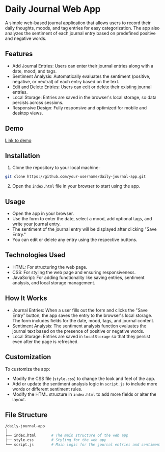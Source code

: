 # Daily Journal Web App
A simple web-based journal application that allows users to record their daily thoughts, moods, and tag entries for easy categorization. The app also analyzes the sentiment of each journal entry based on predefined positive and negative words.

## Features

- Add Journal Entries: Users can enter their journal entries along with a date, mood, and tags.
- Sentiment Analysis: Automatically evaluates the sentiment (positive, negative, or neutral) of each entry based on the text.
- Edit and Delete Entries: Users can edit or delete their existing journal entries.
- Local Storage: Entries are saved in the browser's local storage, so data persists across sessions.
- Responsive Design: Fully responsive and optimized for mobile and desktop views.

## Demo

[Link to demo](https://codepen.io/Shravan-Dalavi/pen/XWvbezL)

## Installation
1. Clone the repository to your local machine:
```bash 
git clone https://github.com/your-username/daily-journal-app.git
```
2. Open the `index.html` file in your browser to start using the app.

## Usage
- Open the app in your browser.
- Use the form to enter the date, select a mood, add optional tags, and write your journal entry.
- The sentiment of the journal entry will be displayed after clicking "Save Entry."
- You can edit or delete any entry using the respective buttons.


## Technologies Used
- HTML: For structuring the web page.
- CSS: For styling the web page and ensuring responsiveness.
- JavaScript: For adding functionality like saving entries, sentiment analysis, and local storage management.

## How It Works
- Journal Entries: When a user fills out the form and clicks the "Save Entry" button, the app saves the entry to the browser's local storage. The form includes fields for the date, mood, tags, and journal content.
- Sentiment Analysis: The sentiment analysis function evaluates the journal text based on the presence of positive or negative words.
- Local Storage: Entries are saved in `localStorage` so that they persist even after the page is refreshed.

## Customization
To customize the app:
- Modify the CSS file (`style.css`) to change the look and feel of the app.
- Add or update the sentiment analysis logic in `script.js` to include more words or different sentiment rules.
- Modify the HTML structure in `index.html` to add more fields or alter the layout.

## File Structure
```bash
/daily-journal-app
│
├── index.html       # The main structure of the web app
├── style.css        # Styling for the web app
└── script.js        # Main logic for the journal entries and sentiment analysis
```
